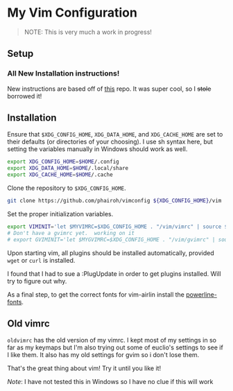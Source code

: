 # My Vim Configuration
> NOTE: This is very much a work in progress!

## Setup
### All New Installation instructions!
New instructions are based off of [this](https://github.com/euclio/vimrc) repo.
It was super cool, so I ~~stole~~ borrowed it!

## Installation

Ensure that `$XDG_CONFIG_HOME`, `XDG_DATA_HOME`, and `XDG_CACHE_HOME` are set to
their defaults (or directories of your choosing). I use sh syntax here, but
setting the variables manually in Windows should work as well.

```sh
export XDG_CONFIG_HOME=$HOME/.config
export XDG_DATA_HOME=$HOME/.local/share
export XDG_CACHE_HOME=$HOME/.cache
```

Clone the repository to `$XDG_CONFIG_HOME`.

```sh
git clone https://github.com/phairoh/vimconfig ${XDG_CONFIG_HOME}/vim
```

Set the proper initialization variables.

```sh
export VIMINIT='let $MYVIMRC=$XDG_CONFIG_HOME . "/vim/vimrc" | source $MYVIMRC'
# Don't have a gvimrc yet.  working on it
# export GVIMINIT='let $MYGVIMRC=$XDG_CONFIG_HOME . "/vim/gvimrc" | source $MYGVIMRC'
```

Upon starting vim, all plugins should be installed automatically, provided
`wget` or `curl` is installed.

I found that I had to sue a :PlugUpdate in order to get plugins installed. Will
try to figure out why.

As a final step, to get the correct fonts for vim-airlin install the [powerline-fonts](https://github.com/powerline/fonts).

## Old vimrc
`oldvimrc` has the old version of my vimrc.  I kept most of my settings in so
far as my keymaps but I'm also trying out some of euclio's settings to see if I
like them. It also has my old settings for gvim so i don't lose them.

That's the great thing about vim!  Try it until you like it!

_Note_: I have not tested this in Windows so I have no clue if this will work


